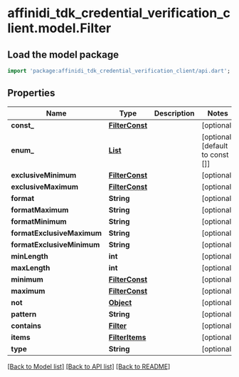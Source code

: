 # affinidi_tdk_credential_verification_client.model.Filter

## Load the model package

```dart
import 'package:affinidi_tdk_credential_verification_client/api.dart';
```

## Properties

| Name                       | Type                                    | Description | Notes                            |
| -------------------------- | --------------------------------------- | ----------- | -------------------------------- |
| **const\_**                | [**FilterConst**](FilterConst.md)       |             | [optional]                       |
| **enum\_**                 | [**List<FilterConst>**](FilterConst.md) |             | [optional] [default to const []] |
| **exclusiveMinimum**       | [**FilterConst**](FilterConst.md)       |             | [optional]                       |
| **exclusiveMaximum**       | [**FilterConst**](FilterConst.md)       |             | [optional]                       |
| **format**                 | **String**                              |             | [optional]                       |
| **formatMaximum**          | **String**                              |             | [optional]                       |
| **formatMinimum**          | **String**                              |             | [optional]                       |
| **formatExclusiveMaximum** | **String**                              |             | [optional]                       |
| **formatExclusiveMinimum** | **String**                              |             | [optional]                       |
| **minLength**              | **int**                                 |             | [optional]                       |
| **maxLength**              | **int**                                 |             | [optional]                       |
| **minimum**                | [**FilterConst**](FilterConst.md)       |             | [optional]                       |
| **maximum**                | [**FilterConst**](FilterConst.md)       |             | [optional]                       |
| **not**                    | [**Object**](.md)                       |             | [optional]                       |
| **pattern**                | **String**                              |             | [optional]                       |
| **contains**               | [**Filter**](Filter.md)                 |             | [optional]                       |
| **items**                  | [**FilterItems**](FilterItems.md)       |             | [optional]                       |
| **type**                   | **String**                              |             | [optional]                       |

[[Back to Model list]](../README.md#documentation-for-models) [[Back to API list]](../README.md#documentation-for-api-endpoints) [[Back to README]](../README.md)
